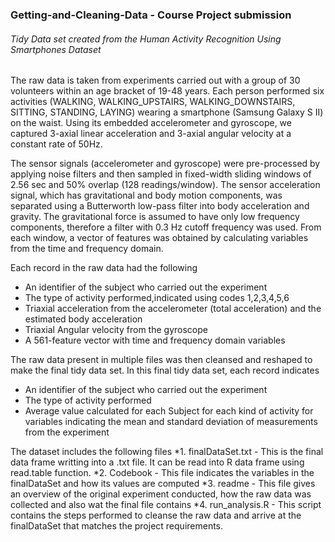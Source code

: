 ### Getting-and-Cleaning-Data - Course Project submission
###### Tidy Data set created from the Human Activity Recognition Using Smartphones Dataset

The raw data is taken from experiments carried out with a group of 30 volunteers within an age bracket of 19-48 years. Each person performed six activities (WALKING, WALKING_UPSTAIRS, WALKING_DOWNSTAIRS, SITTING, STANDING, LAYING) wearing a smartphone (Samsung Galaxy S II) on the waist. Using its embedded accelerometer and gyroscope, we captured 3-axial linear acceleration and 3-axial angular velocity at a constant rate of 50Hz. 

The sensor signals (accelerometer and gyroscope) were pre-processed by applying noise filters and then sampled in fixed-width sliding windows of 2.56 sec and 50% overlap (128 readings/window). The sensor acceleration signal, which has gravitational and body motion components, was separated using a Butterworth low-pass filter into body acceleration and gravity. The gravitational force is assumed to have only low frequency components, therefore a filter with 0.3 Hz cutoff frequency was used. From each window, a vector of features was obtained by calculating variables from the time and frequency domain. 

Each record in the raw data had the following 
* An identifier of the subject who carried out the experiment
* The type of activity performed,indicated using codes 1,2,3,4,5,6
* Triaxial acceleration from the accelerometer (total acceleration) and the estimated body acceleration
* Triaxial Angular velocity from the gyroscope
* A 561-feature vector with time and frequency domain variables

The raw data present in multiple files was then cleansed and reshaped to make the final tidy data set.
In this final tidy data set, each record indicates
* An identifier of the subject who carried out the experiment
* The type of activity performed 
* Average value calculated for each Subject for each kind of activity for variables indicating the mean and standard deviation of measurements from the experiment


The dataset includes the following files
*1. finalDataSet.txt - This is the final data frame writting into a .txt file. It can be read into R data frame using read.table function.
*2. Codebook - This file indicates the variables in the finalDataSet and how its values are computed
*3. readme - This file gives an overview of the original experiment conducted, how the raw data was collected and also wat the final file contains
*4. run_analysis.R - This script contains the steps performed to cleanse the raw data and arrive at the finalDataSet that matches the project requirements.
